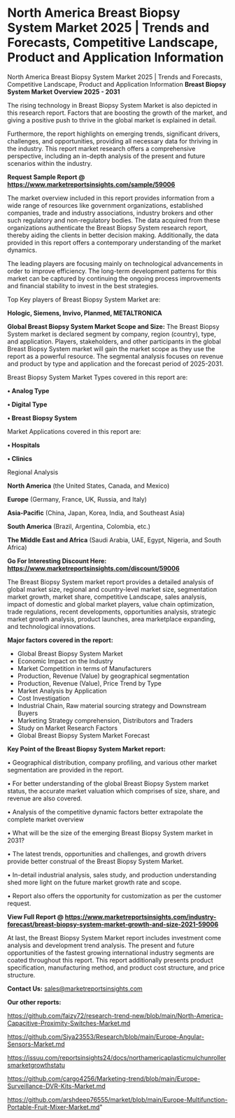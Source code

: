 # North America Breast Biopsy System Market 2025 | Trends and Forecasts, Competitive Landscape, Product and Application Information
North America Breast Biopsy System Market 2025 | Trends and Forecasts, Competitive Landscape, Product and Application Information
<Strong> Breast Biopsy System Market Overview 2025 - 2031</strong>

The rising technology in Breast Biopsy System Market is also depicted in this research report. Factors that are boosting the growth of the market, and giving a positive push to thrive in the global market is explained in detail.

Furthermore, the report highlights on emerging trends, significant drivers, challenges, and opportunities, providing all necessary data for thriving in the industry. This report market research offers a comprehensive perspective, including an in-depth analysis of the present and future scenarios within the industry.

<strong>Request Sample Report @ <a href=https://www.marketreportsinsights.com/sample/59006>https://www.marketreportsinsights.com/sample/59006</a></strong>

The market overview included in this report provides information from a wide range of resources like government organizations, established companies, trade and industry associations, industry brokers and other such regulatory and non-regulatory bodies. The data acquired from these organizations authenticate the Breast Biopsy System research report, thereby aiding the clients in better decision making. Additionally, the data provided in this report offers a contemporary understanding of the market dynamics.

The leading players are focusing mainly on technological advancements in order to improve efficiency. The long-term development patterns for this market can be captured by continuing the ongoing process improvements and financial stability to invest in the best strategies.

Top Key players of Breast Biopsy System Market are:

<strong>Hologic, Siemens, Invivo, Planmed, METALTRONICA</strong>

<strong><b>Global Breast Biopsy System Market Scope and Size:</b></strong>
The Breast Biopsy System market is declared segment by company, region (country), type, and application. Players, stakeholders, and other participants in the global Breast Biopsy System market will gain the market scope as they use the report as a powerful resource. The segmental analysis focuses on revenue and product by type and application and the forecast period of 2025-2031.

Breast Biopsy System Market Types covered in this report are:

<strong>• Analog Type

• Digital Type

• Breast Biopsy System</strong>

Market Applications covered in this report are:

<strong>• Hospitals

• Clinics</strong> 

Regional Analysis

<strong>North America</strong> (the United States, Canada, and Mexico)

<strong>Europe</strong> (Germany, France, UK, Russia, and Italy)

<strong>Asia-Pacific</strong> (China, Japan, Korea, India, and Southeast Asia)

<strong>South America</strong> (Brazil, Argentina, Colombia, etc.)

<strong>The Middle East and Africa</strong> (Saudi Arabia, UAE, Egypt, Nigeria, and South Africa)

<strong>Go For Interesting Discount Here: <a href=https://www.marketreportsinsights.com/discount/59006>https://www.marketreportsinsights.com/discount/59006</a></strong>

The Breast Biopsy System market report provides a detailed analysis of global market size, regional and country-level market size, segmentation market growth, market share, competitive Landscape, sales analysis, impact of domestic and global market players, value chain optimization, trade regulations, recent developments, opportunities analysis, strategic market growth analysis, product launches, area marketplace expanding, and technological innovations.

<strong><b>Major factors covered in the report:</b></strong>
<ul>
  <li>Global Breast Biopsy System Market </li>
  <li>Economic Impact on the Industry</li>
  <li>Market Competition in terms of Manufacturers</li>
  <li>Production, Revenue (Value) by geographical segmentation</li>
  <li>Production, Revenue (Value), Price Trend by Type</li>
  <li>Market Analysis by Application</li>
  <li>Cost Investigation</li>
  <li>Industrial Chain, Raw material sourcing strategy and Downstream Buyers</li>
  <li>Marketing Strategy comprehension, Distributors and Traders</li>
  <li>Study on Market Research Factors</li>
  <li>Global Breast Biopsy System Market Forecast</li>
</ul>

<strong><b>Key Point of the Breast Biopsy System Market report:</b></strong>

• Geographical distribution, company profiling, and various other market segmentation are provided in the report.

• For better understanding of the global Breast Biopsy System market status, the accurate market valuation which comprises of size, share, and revenue are also covered.

• Analysis of the competitive dynamic factors better extrapolate the complete market overview

• What will be the size of the emerging Breast Biopsy System market in 2031?

• The latest trends, opportunities and challenges, and growth drivers provide better construal of the Breast Biopsy System Market.

• In-detail industrial analysis, sales study, and production understanding shed more light on the future market growth rate and scope.

• Report also offers the opportunity for customization as per the customer request.

<strong><b>View Full Report @ <a href=https://www.marketreportsinsights.com/industry-forecast/breast-biopsy-system-market-growth-and-size-2021-59006>https://www.marketreportsinsights.com/industry-forecast/breast-biopsy-system-market-growth-and-size-2021-59006</a></b></strong>


At last, the Breast Biopsy System Market report includes investment come analysis and development trend analysis. The present and future opportunities of the fastest growing international industry segments are coated throughout this report. This report additionally presents product specification, manufacturing method, and product cost structure, and price structure.

<strong>Contact Us:</strong>
sales@marketreportsinsights.com

<strong>Our other reports:</strong>

<a href=https://github.com/faizy72/research-trend-new/blob/main/North-America-Capacitive-Proximity-Switches-Market.md>https://github.com/faizy72/research-trend-new/blob/main/North-America-Capacitive-Proximity-Switches-Market.md</a>

<a href=https://github.com/Siya23553/Research/blob/main/Europe-Angular-Sensors-Market.md>https://github.com/Siya23553/Research/blob/main/Europe-Angular-Sensors-Market.md</a>

<a href=https://issuu.com/reportsinsights24/docs/northamericaplasticmulchunrollersmarketgrowthstatu>https://issuu.com/reportsinsights24/docs/northamericaplasticmulchunrollersmarketgrowthstatu</a>

<a href=https://github.com/cargo4256/Marketing-trend/blob/main/Europe-Surveillance-DVR-Kits-Market.md>https://github.com/cargo4256/Marketing-trend/blob/main/Europe-Surveillance-DVR-Kits-Market.md</a>

<a href=https://github.com/arshdeep76555/market/blob/main/Europe-Multifunction-Portable-Fruit-Mixer-Market.md>https://github.com/arshdeep76555/market/blob/main/Europe-Multifunction-Portable-Fruit-Mixer-Market.md</a>"
